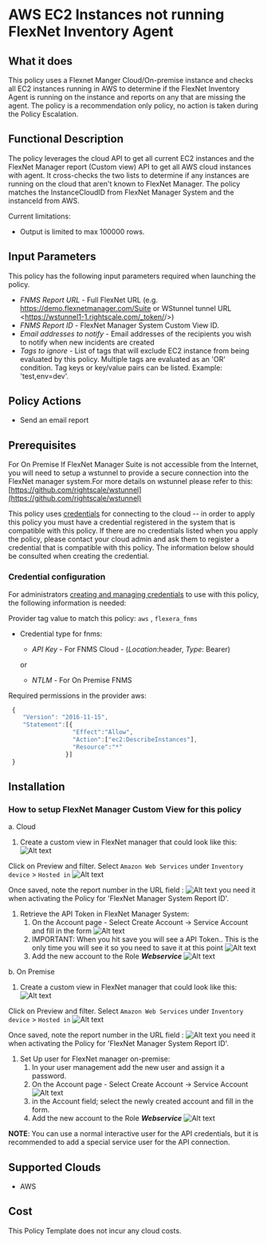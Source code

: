 # AWS EC2 Instances not running FlexNet Inventory Agent

## What it does

This policy uses a Flexnet Manger Cloud/On-premise instance and checks all EC2 instances running in AWS to determine if the FlexNet Inventory Agent is running on the instance and reports on any that are missing the agent.
The policy is a recommendation only policy, no action is taken during the Policy Escalation.

## Functional Description

The policy leverages the cloud API to get all current EC2 instances and the FlexNet Manager report (Custom view) API to get all AWS cloud instances with agent. It cross-checks the two lists to determine if any instances are running on the cloud that aren't known to FlexNet Manager.  The policy matches the InstanceCloudID from FlexNet Manager System and the instanceId from AWS.

Current limitations:

- Output is limited to max 100000 rows.

## Input Parameters

This policy has the following input parameters required when launching the policy.

- *FNMS Report URL* - Full FlexNet URL (e.g. <https://demo.flexnetmanager.com/Suite> or WStunnel tunnel URL <https://wstunnel1-1.rightscale.com/_token/<token>/>)
- *FNMS Report ID* - FlexNet Manager System Custom View ID.
- *Email addresses to notify* - Email addresses of the recipients you wish to notify when new incidents are created
- *Tags to ignore* - List of tags that will exclude EC2 instance from being evaluated by this policy. Multiple tags are evaluated as an 'OR' condition. Tag keys or key/value pairs can be listed. Example: 'test,env=dev'.

## Policy Actions

- Send an email report

## Prerequisites

For On Premise If FlexNet Manager Suite is not accessible from the Internet, you will need to setup a wstunnel to provide a secure connection into the FlexNet manager system.For more details on wstunnel please refer to this: [https://github.com/rightscale/wstunnel](https://github.com/rightscale/wstunnel)

This policy uses [credentials](https://docs.rightscale.com/policies/users/guides/credential_management.html) for connecting to the cloud -- in order to apply this policy you must have a credential registered in the system that is compatible with this policy. If there are no credentials listed when you apply the policy, please contact your cloud admin and ask them to register a credential that is compatible with this policy. The information below should be consulted when creating the credential.

### Credential configuration

For administrators [creating and managing credentials](https://docs.rightscale.com/policies/users/guides/credential_management.html) to use with this policy, the following information is needed:

Provider tag value to match this policy: `aws` , `flexera_fnms`

- Credential type for fnms:

  - *API Key* - For FNMS Cloud  -  (*Location*:header, *Type*: Bearer)

  or
  - *NTLM* - For On Premise FNMS

Required permissions in the provider aws:

```javascript
 {
    "Version": "2016-11-15",
    "Statement":[{
                  "Effect":"Allow",
                  "Action":["ec2:DescribeInstances"],
                  "Resource":"*"
                }]
 }
```

## Installation

### How to setup FlexNet Manager Custom View for this policy

a. Cloud

1. Create a custom view in FlexNet manager that could look like this: ![Alt text][FNMSReport]

Click on Preview and filter.
Select `Amazon Web Services` under `Inventory device` > `Hosted in` ![Alt text][FilterFNMSReport]

Once saved, note the report number in the URL field : ![Alt text][ReportNumber] you need it when activating the Policy for 'FlexNet Manager System Report ID'.

1. Retrieve the API Token in FlexNet Manager System:
    1. On the Account page - Select Create Account -> Service Account and fill in the form ![Alt text][CreateServeceAccount]
    1. IMPORTANT: When you hit save you will see a API Token.. This is the only time you will see it so you need to save it at this point ![Alt text][APIToken]
    1. Add the new account to the Role ___Webservice___ ![Alt text][WebServiceRole]

b. On Premise

1. Create a custom view in FlexNet manager that could look like this: ![Alt text][FNMSReport]

Click on Preview and filter.
Select `Amazon Web Services` under `Inventory device` > `Hosted in` ![Alt text][FilterFNMSReport]

Once saved, note the report number in the URL field : ![Alt text][ReportNumber] you need it when activating the Policy for 'FlexNet Manager System Report ID'.

1. Set Up user for FlexNet manager on-premise:
    1. In your user management add the new user and assign it a password.
    1. On the Account page - Select Create Account -> Service Account ![Alt text][CreateServeceAccount]
    1. in the Account field; select the newly created account and fill in the form.
    1. Add the new account to the Role ___Webservice___ ![Alt text][WebServiceRole]

__NOTE__: You can use a normal interactive user for the API credentials, but it is recommended to add a special service user for the API connection.

## Supported Clouds

- AWS

## Cost

This Policy Template does not incur any cloud costs.

<!-- Image referances -->
[APIToken]: images/APIToken.png "APIToken"
[CreateServeceAccount]: images/CreateServeceAccount.png "Create Service Account"
[FNMSReport]: images/FNMS_cv_Report.png "FNMS Cloud Instance Report"
[FilterFNMSReport]: images/Filter_FNMS_Report.PNG "FNMS Amazon Web Services Instance Report"
[ReportNumber]: images/ReportNumber.png "Report Number"
[WebServiceRole]: images/WebServiceRole.png "WebServiceRole"
[CMPToken]: images/CMP_NewToken.png "CMP Token"
